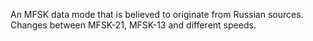 An MFSK data mode that is believed to originate from Russian sources. Changes between MFSK-21, MFSK-13 and different speeds.